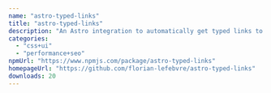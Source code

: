 ```yaml
---
name: "astro-typed-links"
title: "astro-typed-links"
description: "An Astro integration to automatically get typed links to your pages."
categories:
  - "css+ui"
  - "performance+seo"
npmUrl: "https://www.npmjs.com/package/astro-typed-links"
homepageUrl: "https://github.com/florian-lefebvre/astro-typed-links"
downloads: 20
---
```

